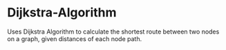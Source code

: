 # Dijkstra-Algorithm
Uses Dijkstra Algorithm to calculate the shortest route between two nodes on a graph, given distances of each node path.
